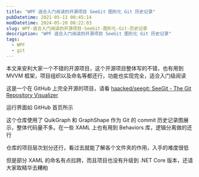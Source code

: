 ```yaml
---
title: "WPF 适合入门阅读的开源项目 SeeGit 图形化 Git 历史记录"
pubDatetime: 2021-05-13 00:45:14
modDatetime: 2024-05-20 08:22:03
slug: WPF-适合入门阅读的开源项目-SeeGit-图形化-Git-历史记录
description: "WPF 适合入门阅读的开源项目 SeeGit 图形化 Git 历史记录"
tags:
  - WPF
  - git
---
```





本文来安利大家一个不错的开源项目，这个开源项目整体写的不错，也有用到 MVVM 框架，项目组织以及命名等都还行，功能也实现完全，适合入门级阅读

<!--more-->


<!-- CreateTime:2021/5/13 8:45:14 -->

<!-- 发布 -->

这是一个在 GitHub 上完全开源的项目，请看 [haacked/seegit: SeeGit - The Git Repository Visualizer](https://github.com/haacked/seegit)

运行界面如 GitHub 首页所示

这个仓库使用了 QuikGraph 和 GraphShape 作为 Git 的 commit 历史记录图展示，整体代码量不多。在一些 XAML 上也有用到 Behaviors 库，逻辑分离做的还行

仓库的项目层次划分还行，看过去就能了解各个文件夹的作用，入手的难度很低

但是部分 XAML 的命名有点拉跨，而且项目也没有升级到 .NET Core 版本，还请大家取精华去糟粕

